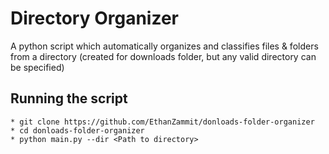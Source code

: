 # Directory Organizer
A python script which automatically organizes and classifies files & folders from a directory (created for downloads folder, but any valid directory can be specified)

## Running the script
```
* git clone https://github.com/EthanZammit/donloads-folder-organizer
* cd donloads-folder-organizer
* python main.py --dir <Path to directory>
```
